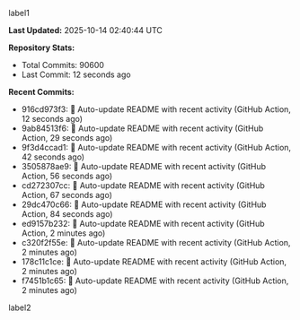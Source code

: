 
label1 
<!-- ACTIVITY_START -->
**Last Updated:** 2025-10-14 02:40:44 UTC

**Repository Stats:**
- Total Commits: 90600
- Last Commit: 12 seconds ago

**Recent Commits:**
- 916cd973f3: 🤖 Auto-update README with recent activity (GitHub Action, 12 seconds ago)
- 9ab84513f6: 🤖 Auto-update README with recent activity (GitHub Action, 29 seconds ago)
- 9f3d4ccad1: 🤖 Auto-update README with recent activity (GitHub Action, 42 seconds ago)
- 3505878ae9: 🤖 Auto-update README with recent activity (GitHub Action, 56 seconds ago)
- cd272307cc: 🤖 Auto-update README with recent activity (GitHub Action, 67 seconds ago)
- 29dc470c66: 🤖 Auto-update README with recent activity (GitHub Action, 84 seconds ago)
- ed9157b232: 🤖 Auto-update README with recent activity (GitHub Action, 2 minutes ago)
- c320f2f55e: 🤖 Auto-update README with recent activity (GitHub Action, 2 minutes ago)
- 178c11c1ce: 🤖 Auto-update README with recent activity (GitHub Action, 2 minutes ago)
- f7451b1c65: 🤖 Auto-update README with recent activity (GitHub Action, 2 minutes ago)
<!-- ACTIVITY_END -->

label2
